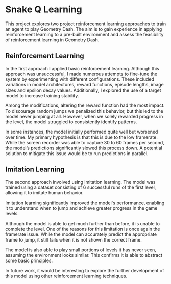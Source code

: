 # Snake Q Learning
This project explores two project reinforcement learning approaches to train an agent to play Geometry Dash. The aim is to gain experience in applying reinforcement learning to a pre-built environment and assess the feasibility of reinforcement learning in Geometry Dash. 

## Reinforcement Learning
In the first approach I applied basic reinforcement learning. Although this approach was unsuccessful, I made numerous attempts to fine-tune the system by experimenting with different configurations. These included variations in model architectures, reward functions, episode lengths, image sizes and epsilon decay values. Additionally, I explored the use of a target model to increase training stability. 

Among the modifications, altering the reward function had the most impact. To discourage random jumps we penalized this behavior, but this led to the model never jumping at all. However, when we solely rewarded progress in the level, the model struggled to consistently identify patterns.

In some instances, the model initially performed quite well but worsened over time. My primary hypothesis is that this is due to the low framerate. While the screen recorder was able to capture 30 to 60 frames per second, the model’s predictions significantly slowed this process down. A potential solution to mitigate this issue would be to run predictions in parallel.

## Imitation Learning
The second approach involved using imitation learning. The model was trained using a dataset consisting of 6 successful runs of the first level, allowing it to imitate human behavior.

Imitation learning significantly improved the model's performance, enabling it to understand when to jump and achieve greater progress in the game levels. 

Although the model is able to get much further than before, it is unable to complete the level. One of the reasons for this limitation is once again the framerate issue. While the model can accurately predict the appropriate frame to jump, it still fails when it is not shown the correct frame.

The model is also able to play small portions of levels it has never seen, assuming the environment looks similar. This confirms it is able to abstract some basic principles. 

In future work, it would be interesting to explore the further development of this model using other reinforcement learning techniques.
